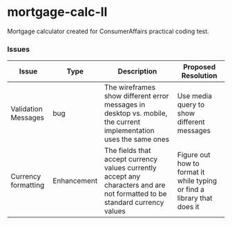 # mortgage-calc-II

Mortgage calculator created for ConsumerAffairs practical coding test.

### **Issues**

| Issue               | Type        | Description | Proposed Resolution |
| ----- | ----- | ----- | ----- |
| Validation Messages | bug | The wireframes show different error messages in desktop vs. mobile, the current implementation uses the same ones | Use media query to show different messages |
| Currency formatting | Enhancement | The fields that accept currency values currently accept any characters and are not formatted to be standard currency values | Figure out how to format it while typing or find a library that does it |

